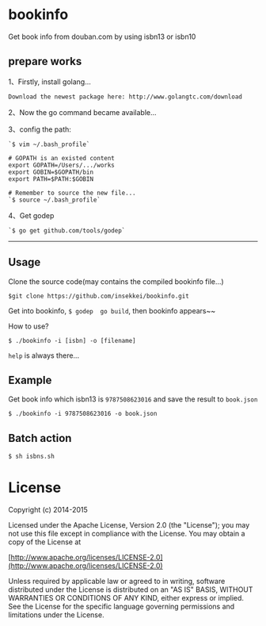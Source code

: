 # bookinfo

Get book info from douban.com by using isbn13 or isbn10

## prepare works

1、Firstly, install golang...

	Download the newest package here: http://www.golangtc.com/download

2、Now the go command became available...

3、config the path:
	
	`$ vim ~/.bash_profile`
	
	# GOPATH is an existed content
	export GOPATH=/Users/.../works
	export GOBIN=$GOPATH/bin
	export PATH=$PATH:$GOBIN

	# Remember to source the new file...
	`$ source ~/.bash_profile`

4、Get godep

	`$ go get github.com/tools/godep`

----------------------------------------------------------------------------------

## Usage

Clone the source code(may contains the compiled bookinfo file...)

	$git clone https://github.com/insekkei/bookinfo.git

Get into bookinfo, `$ godep  go build`, then bookinfo appears~~

How to use?

	$ ./bookinfo -i [isbn] -o [filename]

`help` is always there...

## Example

Get book info which isbn13 is `9787508623016` and save the result to `book.json`

	$ ./bookinfo -i 9787508623016 -o book.json

## Batch action

	$ sh isbns.sh

# License

Copyright (c) 2014-2015 

Licensed under the Apache License, Version 2.0 (the "License");
you may not use this file except in compliance with the License.
You may obtain a copy of the License at

[http://www.apache.org/licenses/LICENSE-2.0](http://www.apache.org/licenses/LICENSE-2.0)

Unless required by applicable law or agreed to in writing, software
distributed under the License is distributed on an "AS IS" BASIS,
WITHOUT WARRANTIES OR CONDITIONS OF ANY KIND, either express or implied.
See the License for the specific language governing permissions and
limitations under the License.

